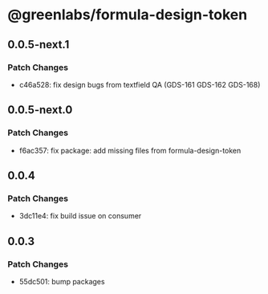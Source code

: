 # @greenlabs/formula-design-token

## 0.0.5-next.1

### Patch Changes

- c46a528: fix design bugs from textfield QA (GDS-161 GDS-162 GDS-168)

## 0.0.5-next.0

### Patch Changes

- f6ac357: fix package: add missing files from formula-design-token

## 0.0.4

### Patch Changes

- 3dc11e4: fix build issue on consumer

## 0.0.3

### Patch Changes

- 55dc501: bump packages
